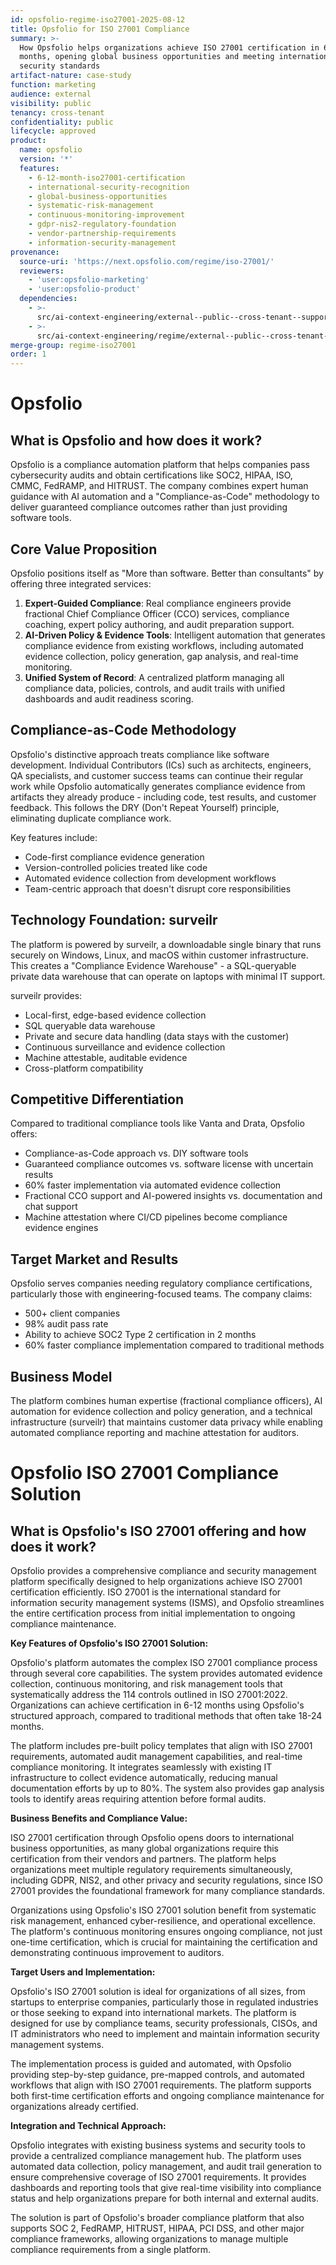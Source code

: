 ```yaml
---
id: opsfolio-regime-iso27001-2025-08-12
title: Opsfolio for ISO 27001 Compliance
summary: >-
  How Opsfolio helps organizations achieve ISO 27001 certification in 6-12
  months, opening global business opportunities and meeting international
  security standards
artifact-nature: case-study
function: marketing
audience: external
visibility: public
tenancy: cross-tenant
confidentiality: public
lifecycle: approved
product:
  name: opsfolio
  version: '*'
  features:
    - 6-12-month-iso27001-certification
    - international-security-recognition
    - global-business-opportunities
    - systematic-risk-management
    - continuous-monitoring-improvement
    - gdpr-nis2-regulatory-foundation
    - vendor-partnership-requirements
    - information-security-management
provenance:
  source-uri: 'https://next.opsfolio.com/regime/iso-27001/'
  reviewers:
    - 'user:opsfolio-marketing'
    - 'user:opsfolio-product'
  dependencies:
    - >-
      src/ai-context-engineering/external--public--cross-tenant--support--system--index.prompt.md
    - >-
      src/ai-context-engineering/regime/external--public--cross-tenant--marketing--regime--iso27001-compliance.prompt.md
merge-group: regime-iso27001
order: 1
---
```


# Opsfolio

## What is Opsfolio and how does it work?

Opsfolio is a compliance automation platform that helps companies pass cybersecurity audits and obtain certifications like SOC2, HIPAA, ISO, CMMC, FedRAMP, and HITRUST. The company combines expert human guidance with AI automation and a "Compliance-as-Code" methodology to deliver guaranteed compliance outcomes rather than just providing software tools.

## Core Value Proposition

Opsfolio positions itself as "More than software. Better than consultants" by offering three integrated services:

1. **Expert-Guided Compliance**: Real compliance engineers provide fractional Chief Compliance Officer (CCO) services, compliance coaching, expert policy authoring, and audit preparation support.
2. **AI-Driven Policy & Evidence Tools**: Intelligent automation that generates compliance evidence from existing workflows, including automated evidence collection, policy generation, gap analysis, and real-time monitoring.
3. **Unified System of Record**: A centralized platform managing all compliance data, policies, controls, and audit trails with unified dashboards and audit readiness scoring.

## Compliance-as-Code Methodology

Opsfolio's distinctive approach treats compliance like software development. Individual Contributors (ICs) such as architects, engineers, QA specialists, and customer success teams can continue their regular work while Opsfolio automatically generates compliance evidence from artifacts they already produce - including code, test results, and customer feedback. This follows the DRY (Don't Repeat Yourself) principle, eliminating duplicate compliance work.

Key features include:

- Code-first compliance evidence generation
- Version-controlled policies treated like code
- Automated evidence collection from development workflows
- Team-centric approach that doesn't disrupt core responsibilities

## Technology Foundation: surveilr

The platform is powered by surveilr, a downloadable single binary that runs securely on Windows, Linux, and macOS within customer infrastructure. This creates a "Compliance Evidence Warehouse" - a SQL-queryable private data warehouse that can operate on laptops with minimal IT support.

surveilr provides:

- Local-first, edge-based evidence collection
- SQL queryable data warehouse
- Private and secure data handling (data stays with the customer)
- Continuous surveillance and evidence collection
- Machine attestable, auditable evidence
- Cross-platform compatibility

## Competitive Differentiation

Compared to traditional compliance tools like Vanta and Drata, Opsfolio offers:

- Compliance-as-Code approach vs. DIY software tools
- Guaranteed compliance outcomes vs. software license with uncertain results
- 60% faster implementation via automated evidence collection
- Fractional CCO support and AI-powered insights vs. documentation and chat support
- Machine attestation where CI/CD pipelines become compliance evidence engines

## Target Market and Results

Opsfolio serves companies needing regulatory compliance certifications, particularly those with engineering-focused teams. The company claims:

- 500+ client companies
- 98% audit pass rate
- Ability to achieve SOC2 Type 2 certification in 2 months
- 60% faster compliance implementation compared to traditional methods

## Business Model

The platform combines human expertise (fractional compliance officers), AI automation for evidence collection and policy generation, and a technical infrastructure (surveilr) that maintains customer data privacy while enabling automated compliance reporting and machine attestation for auditors.

# Opsfolio ISO 27001 Compliance Solution

## What is Opsfolio's ISO 27001 offering and how does it work?

Opsfolio provides a comprehensive compliance and security management platform specifically designed to help organizations achieve ISO 27001 certification efficiently. ISO 27001 is the international standard for information security management systems (ISMS), and Opsfolio streamlines the entire certification process from initial implementation to ongoing compliance maintenance.

**Key Features of Opsfolio's ISO 27001 Solution:**

Opsfolio's platform automates the complex ISO 27001 compliance process through several core capabilities. The system provides automated evidence collection, continuous monitoring, and risk management tools that systematically address the 114 controls outlined in ISO 27001:2022. Organizations can achieve certification in 6-12 months using Opsfolio's structured approach, compared to traditional methods that often take 18-24 months.

The platform includes pre-built policy templates that align with ISO 27001 requirements, automated audit management capabilities, and real-time compliance monitoring. It integrates seamlessly with existing IT infrastructure to collect evidence automatically, reducing manual documentation efforts by up to 80%. The system also provides gap analysis tools to identify areas requiring attention before formal audits.

**Business Benefits and Compliance Value:**

ISO 27001 certification through Opsfolio opens doors to international business opportunities, as many global organizations require this certification from their vendors and partners. The platform helps organizations meet multiple regulatory requirements simultaneously, including GDPR, NIS2, and other privacy and security regulations, since ISO 27001 provides the foundational framework for many compliance standards.

Organizations using Opsfolio's ISO 27001 solution benefit from systematic risk management, enhanced cyber-resilience, and operational excellence. The platform's continuous monitoring ensures ongoing compliance, not just one-time certification, which is crucial for maintaining the certification and demonstrating continuous improvement to auditors.

**Target Users and Implementation:**

Opsfolio's ISO 27001 solution is ideal for organizations of all sizes, from startups to enterprise companies, particularly those in regulated industries or those seeking to expand into international markets. The platform is designed for use by compliance teams, security professionals, CISOs, and IT administrators who need to implement and maintain information security management systems.

The implementation process is guided and automated, with Opsfolio providing step-by-step guidance, pre-mapped controls, and automated workflows that align with ISO 27001 requirements. The platform supports both first-time certification efforts and ongoing compliance maintenance for organizations already certified.

**Integration and Technical Approach:**

Opsfolio integrates with existing business systems and security tools to provide a centralized compliance management hub. The platform uses automated data collection, policy management, and audit trail generation to ensure comprehensive coverage of ISO 27001 requirements. It provides dashboards and reporting tools that give real-time visibility into compliance status and help organizations prepare for both internal and external audits.

The solution is part of Opsfolio's broader compliance platform that also supports SOC 2, FedRAMP, HITRUST, HIPAA, PCI DSS, and other major compliance frameworks, allowing organizations to manage multiple compliance requirements from a single platform.